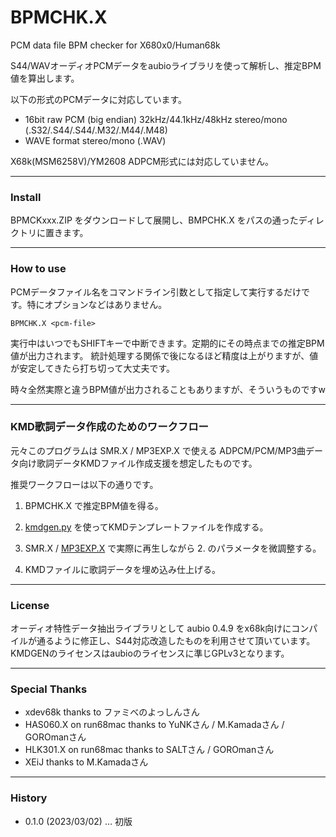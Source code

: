 # BPMCHK.X

PCM data file BPM checker for X680x0/Human68k


S44/WAVオーディオPCMデータをaubioライブラリを使って解析し、推定BPM値を算出します。

以下の形式のPCMデータに対応しています。

- 16bit raw PCM (big endian) 32kHz/44.1kHz/48kHz stereo/mono (.S32/.S44/.S44/.M32/.M44/.M48)
- WAVE format stereo/mono (.WAV)

X68k(MSM6258V)/YM2608 ADPCM形式には対応していません。

---

### Install

BPMCKxxx.ZIP をダウンロードして展開し、BMPCHK.X をパスの通ったディレクトリに置きます。

---

### How to use

PCMデータファイル名をコマンドライン引数として指定して実行するだけです。特にオプションなどはありません。

    BPMCHK.X <pcm-file>

実行中はいつでもSHIFTキーで中断できます。定期的にその時点までの推定BPM値が出力されます。
統計処理する関係で後になるほど精度は上がりますが、値が安定してきたら打ち切って大丈夫です。

時々全然実際と違うBPM値が出力されることもありますが、そういうものですw

---

### KMD歌詞データ作成のためのワークフロー

元々このプログラムは SMR.X / MP3EXP.X で使える ADPCM/PCM/MP3曲データ向け歌詞データKMDファイル作成支援を想定したものです。

推奨ワークフローは以下の通りです。

1. BPMCHK.X で推定BPM値を得る。

2. [kmdgen.py](https://github.com/tantanGH/mp3exp/blob/main/README.md#kmd%E6%AD%8C%E8%A9%9E%E3%83%95%E3%82%A1%E3%82%A4%E3%83%AB%E3%83%86%E3%83%B3%E3%83%97%E3%83%AC%E3%83%BC%E3%83%88%E4%BD%9C%E6%88%90%E3%83%84%E3%83%BC%E3%83%AB) を使ってKMDテンプレートファイルを作成する。

3. SMR.X / [MP3EXP.X](https://github.com/tantanGH/mp3exp) で実際に再生しながら 2. のパラメータを微調整する。

4. KMDファイルに歌詞データを埋め込み仕上げる。

---

### License

オーディオ特性データ抽出ライブラリとして aubio 0.4.9 をx68k向けにコンパイルが通るように修正し、S44対応改造したものを利用させて頂いています。KMDGENのライセンスはaubioのライセンスに準じGPLv3となります。

---

### Special Thanks

* xdev68k thanks to ファミべのよっしんさん
* HAS060.X on run68mac thanks to YuNKさん / M.Kamadaさん / GOROmanさん
* HLK301.X on run68mac thanks to SALTさん / GOROmanさん
* XEiJ thanks to M.Kamadaさん

---

### History

* 0.1.0 (2023/03/02) ... 初版
